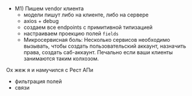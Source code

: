 - M1) Пишем vendor клиента
  - модели пишут либо на клиенте, либо на сервере
  - axios + debug
  - создаем все endpoints с примитивной типизацией
  - настраиваем проекцию полей `fields`
  - Микросервисная боль: Несколько сервисов необходимо вызывать, чтобы создать пользовательский аккаунт, назначить права, создать саб-аккаунт. Печально если ваши клиенты занимаются таким колхозом.

Ох жеж я и намучился с Рест АПи
- фильтрация полей
- связи
